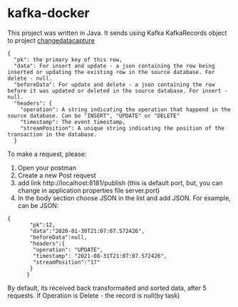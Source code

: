 # kafka-docker
This project was written in Java.
It sends using Kafka KafkaRecords object to project [changedatacapture](https://github.com/anastasiya315510/change-data-capture)
<pre><code>{
  "pk": the primary key of this row,
  "data": For insert and update - a json containing the row being inserted or updating the existing row in the source database. For delete - null.
  "beforeData": For update and delete - a json containing the row before it was updated or deleted in the source database. For insert - null.
  "headers": {
    "operation": A string indicating the operation that happend in the source database. Can be "INSERT", "UPDATE" or "DELETE"
    "timestamp": The event timestamp,
    "streamPosition": A unique string indicating the position of the transaction in the database.
  }</code></pre>
  
To make a request, please:
  1. Open your postman
  2. Create a new Post request
  3. add link http://localhost:8181/publish (this is default port, but, you can change in application properties file server.port)
  4. In the body section choose JSON in the list and add JSON. For example, can be JSON:
  <pre><code>{
       "pk":12,
       "data":"2020-01-30T21:07:07.572426",
       "beforeData":null,
       "headers":{
        "operation": "UPDATE",
        "timestamp": "2021-08-31T21:07:07.572426",
        "streamPosition":"17"
       }
      }</code></pre>
   By default, its received back transformaited and sorted data, after 5 requests. 
   If Operation is Delete - the record is null(by task)
   
